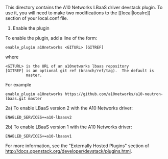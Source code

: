 This directory contains the A10 Networks LBaaS driver devstack plugin.
To use it, you will need to make two modifications to the [[local|localrc]]
section of your local.conf file.

1) Enable the plugin

To enable the plugin, add a line of the form:

    enable_plugin a10networks <GITURL> [GITREF]

where

    <GITURL> is the URL of an a10networks lbaas repository
    [GITREF] is an optional git ref (branch/ref/tag).  The default is
             master.

For example

    enable_plugin a10networks https://github.com/a10networks/a10-neutron-lbaas.git master

2a) To enable LBaaS version 2 with the A10 Networks driver:

    ENABLED_SERVICES+=a10-lbaasv2

2b) To enable LBaaS version 1 with the A10 Networks driver:

    ENABLED_SERVICES+=a10-lbaasv1

For more information, see the "Externally Hosted Plugins" section of
http://docs.openstack.org/developer/devstack/plugins.html.
